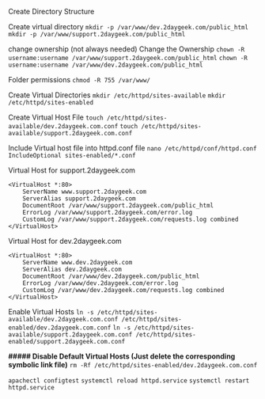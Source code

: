 Create Directory Structure

Create virtual directory
`mkdir -p /var/www/dev.2daygeek.com/public_html`
`mkdir -p /var/www/support.2daygeek.com/public_html`

change ownership (not always needed)
Change the Ownership 
 `chown -R username:username /var/www/support.2daygeek.com/public_html`
 `chown -R username:username /var/www/dev.2daygeek.com/public_html`
 
 Folder permissions
 `chmod -R 755 /var/www/`
 
Create Virtual Directories
`mkdir /etc/httpd/sites-available`
`mkdir /etc/httpd/sites-enabled`

Create Virtual Host File
`touch /etc/httpd/sites-available/dev.2daygeek.com.conf`
`touch /etc/httpd/sites-available/support.2daygeek.com.conf`

Include Virtual host file into httpd.conf file
`nano /etc/httpd/conf/httpd.conf`
`IncludeOptional sites-enabled/*.conf`

Virtual Host for support.2daygeek.com
``` 
<VirtualHost *:80>
    ServerName www.support.2daygeek.com
    ServerAlias support.2daygeek.com
    DocumentRoot /var/www/support.2daygeek.com/public_html
    ErrorLog /var/www/support.2daygeek.com/error.log
    CustomLog /var/www/support.2daygeek.com/requests.log combined
</VirtualHost>
```

Virtual Host for dev.2daygeek.com 
```
<VirtualHost *:80>
    ServerName www.dev.2daygeek.com
    ServerAlias dev.2daygeek.com
    DocumentRoot /var/www/dev.2daygeek.com/public_html
    ErrorLog /var/www/dev.2daygeek.com/error.log
    CustomLog /var/www/dev.2daygeek.com/requests.log combined
</VirtualHost>
```


 Enable Virtual Hosts
`ln -s /etc/httpd/sites-available/dev.2daygeek.com.conf /etc/httpd/sites-enabled/dev.2daygeek.com.conf`
`ln -s /etc/httpd/sites-available/support.2daygeek.com.conf /etc/httpd/sites-enabled/support.2daygeek.com.conf`

**##### Disable Default Virtual Hosts (Just delete the corresponding symbolic link file)**
`rm -Rf /etc/httpd/sites-enabled/dev.2daygeek.com.conf`


`apachectl configtest`
`systemctl reload httpd.service`
`systemctl restart httpd.service`